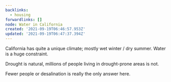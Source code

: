 ```yaml
---
backlinks:
  - housing
forwardlinks: []
node: Water in California
created: '2021-09-19T06:46:57.953Z'
updated: '2021-09-19T06:47:37.394Z'
---
```

California has quite a unique climate; mostly wet winter / dry summer. Water is a huge constraint. 

Drought is natural, millions of people living in drought-prone areas is not. 

Fewer people or desalination is really the only answer here. 
